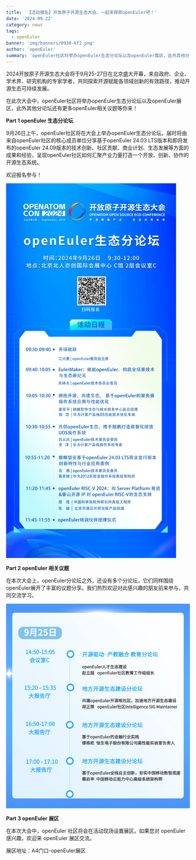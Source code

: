 ```yaml
---
title: '【活动报名】开放原子开源生态大会，一起来探索openEuler吧！'
date: '2024-09-22'
category: news
tags:
  - openEuler
banner: 'img/banners/0930-kf2.png'
author: 'openEuler'
summary: 'openEuler社区将举办openEuler生态分论坛以及openEuler展区，此外其他分论坛还有更多openEuler相关议题等你来！'
---
```





2024开放原子开源生态大会将于9月25-27日在北京盛大开幕，来自政府、企业、学术界、研究机构的专家学者，共同探索开源赋能各领域创新的有效路径，推动开源生态可持续发展。

在此次大会中，openEuler社区将举办openEuler生态分论坛以及openEuler展区，此外其他分论坛还有更多openEuler相关议题等你来！

**Part 1 openEuler 生态分论坛**

9月26日上午，openEuler社区将在大会上举办openEuler生态分论坛。届时将由来自openEuler社区的核心成员单位分享基于openEuler
24.03 LTS版本和即将发布的openEuler
24.09版本的技术创新、社区贡献、商业计划、生态发展等方面的成果和经验，呈现openEuler社区如何汇聚产业力量打造一个开放、创新、协作的开源生态系统。

欢迎报名参与！


![image2](./media/image1.png)

**Part 2 openEuler 相关议题**

在本次大会上，openEuler分论坛之外，还设有多个分论坛，它们同样围绕openEuler展开了丰富的议题分享。我们热烈欢迎对此感兴趣的朋友前来参与，共同交流学习。


![image2](./media/image2.png)

**Part 3 openEuler 展区**

在本次大会中，openEuler 社区将会在活动现场设置展区。如果您对
openEuler感兴趣，欢迎来 openEuler 展区交流。

展区地址：A4门口-openEuler展区

